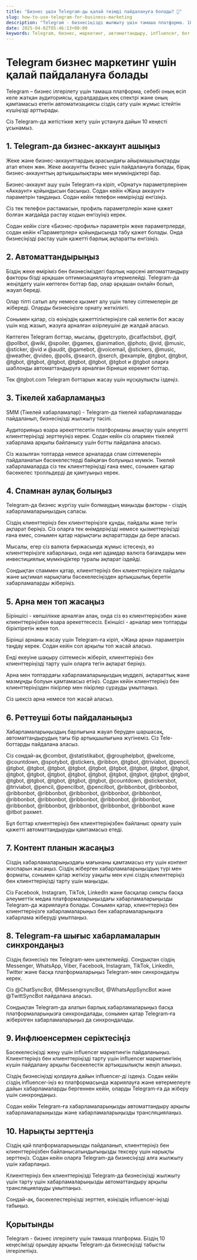 ```yaml
---
title: "Бизнес үшін Telegram-ды қалай тиімді пайдалануға болады? 📲"
slug: how-to-use-telegram-for-business-marketing
description: "Telegram - бизнесіңізді жылжыту үшін тамаша платформа. 10 кеңесімізді орындап, Telegram-да табысты болыңыз."
date: 2025-04-02T05:46:13+00:00
keywords: Telegram, бизнес, маркетинг, автоматтандыру, influencer, бот
---
```


# Telegram бизнес маркетинг үшін қалай пайдалануға болады

Telegram – бизнес ілгерілету үшін тамаша платформа, себебі оның өсіп келе жатқан аудиториясы, құралдардың кең спектрі және оның қамтамасыз ететін автоматизациясы сіздің сату үшін жұмыс істейтін күшіңізді арттырады.

Сіз Telegram-да жетістікке жету үшін ұстануға дайын 10 кеңесті ұсынамыз.

## 1. Telegram-да бизнес-аккаунт ашыңыз

Жеке және бизнес-аккаунттардың арасындағы айырмашылықтарды атап өткен жөн. Жеке аккаунтты бизнес үшін пайдалануға болады, бірақ бизнес-аккаунттың артықшылықтары мен мүмкіндіктері бар.

Бизнес-аккаунт ашу үшін Telegram-ға кіріп, «Орнату» параметрлерінен «Аккаунт» қойындысын басыңыз. Содан кейін «Жаңа аккаунт» параметрін таңдаңыз. Содан кейін телефон нөміріңізді енгізіңіз.

Сіз тек телефон растамасын, профиль параметрлерін және қажет болған жағдайда растау кодын енгізуіңіз керек.

Содан кейін сізге «Бизнес-профиль» параметрін жеке параметрлерде, содан кейін «Параметрлер» қойындысында табу қажет болады. Онда бизнесіңізді растау үшін қажетті барлық ақпаратты енгізіңіз.

## 2. Автоматтандырыңыз

Біздің жеке өміріміз бен бизнесіміздегі барлық нәрсені автоматтандыру факторы бізді әрқашан оптимизациялауға итермелейді. Telegram-да жеңілдету үшін көптеген боттар бар, олар әрқашан онлайн болып, жауап береді.

Олар тіпті сатып алу немесе қызмет алу үшін төлеу сілтемелерін де жібереді. Оларды бизнесіңізге орнату жеткілікті.

Сонымен қатар, сіз өзіңіздің қажеттіліктеріңізге сай келетін бот жасау үшін код жазып, жазуға арналған әзірлеушіні де жалдай аласыз.

Көптеген Telegram боттар, мысалы, @getcrypto, @catfactsbot, @gif, @pollbot, @wiki, @spoiler, @games, @animation, @photo, @vid, @music, @sticker, @vid и @audit, @gamebot, @voicemail, @stickers, @music, @weather, @video, @polls, @search, @serch, @example, @tgbot, @tgbot, @tgbot, @tgbot, @tgbot, @tgbot, @tgbot, @tgbot и @tgbot оларға шаблонды автоматтандыруға арналған бірнеше керемет боттар.

Тек @tgbot.com  Telegram боттарын жасау үшін нұсқаулықты іздеңіз.

## 3. Тікелей хабарламаңыз

SMM (Тікелей хабарламалар) - Telegram-да тікелей хабарламаларды пайдаланып, бизнесіңізді жылжыту тәсілі.

Аудиторияңыз өзара әрекеттесетін платформаны анықтау үшін әлеуетті клиенттеріңізді зерттеуіңіз керек. Содан кейін сіз олармен тікелей хабарлама арқылы байланысу үшін ботты пайдалана аласыз.

Сіз жазылған топтарда немесе арналарда спам сілтемелерін пайдаланатын бәсекелестерді байқаған болуыңыз мүмкін. Тікелей хабарламаларда сіз тек клиенттеріңізді ғана емес, сонымен қатар бәсекелес тролльдерді де қамтуыңыз керек.

## 4. Спамнан аулақ болыңыз

Telegram-да бизнес жүргізу үшін болмаудың маңызды факторы - сіздің хабарламаларыңыздың сапасы.

Сіздің клиенттеріңіз бен клиенттеріңізге құнды, пайдалы және тегін ақпарат беріңіз. Сіз оларға тек өнімдеріңізді немесе қызметтеріңізді ғана емес, сонымен қатар нарықтағы ақпараттарды да бере аласыз.

Мысалы, егер сіз валюта биржасында жұмыс істесеңіз, өз клиенттеріңізге хабарлаңыз, онда көп адамдар валюта бағамдары мен инвестициялық мүмкіндіктер туралы ақпарат іздейді.

Сондықтан спаммен қатар, клиенттеріңіз бен клиенттеріңізге пайдалы және ықтимал нарықтағы бәсекелесіңізден артықшылық беретін хабарламаларды жіберіңіз.

## 5. Арна мен топ жасаңыз

Біріншісі - көпшілікке арналған алаң, онда сіз өз клиенттеріңізбен және клиенттеріңізбен өзара әрекеттесесіз. Екіншісі - арналар мен топтарды біріктіретін жеке топ.

Бірінші арнаны жасау үшін Telegram-ға кіріп, «Жаңа арна» параметрін таңдау керек. Содан кейін сол арқылы топ жасай аласыз.

Енді екеуіне шақыру сілтемесін жіберіп, клиенттеріңіз бен клиенттеріңізді тарту үшін оларға тегін ақпарат беріңіз.

Арна мен топтардағы хабарламаларыңыздың мүдделі, ақпараттық және мазмұнды болуын қамтамасыз етіңіз. Содан кейін клиенттеріңіз бен клиенттеріңізден пікірлер мен пікірлер сұрауды ұмытпаңыз.

Сіз шексіз арна немесе топ жасай аласыз.

## 6. Реттеуші боты пайдаланыңыз

Хабарламаларыңыздың барлығына жауап беруден шаршасақ, автоматтандырудың тағы бір артықшылығына жүгінеміз. Сіз Tele-боттарды пайдалана аласыз.

Сіз сондай-ақ @combot, @statistikabot, @grouphelpbot, @welcome, @countdown, @spotybot, @stickers, @ribbon, @tgbot, @triviabot, @pencil, @tgbot, @tgbot, @tgbot, @tgbot, @tgbot, @tgbot, @tgbot, @tgbot, @tgbot, @tgbot, @tgbot, @tgbot, @tgbot, @tgbot, @tgbot, @tgbot, @tgbot, @tgbot, @tgbot, @tgbot, @tgbot, @tgbot, @tgbot, @countdown, @stickersbot, @triviabot, @pencil, @pencilbot, @pencilbot, @ribbonbot, @ribbonbot, @ribbonbot, @ribbonbot, @ribbonbot, @ribbonbot, @ribbonbot, @ribbonbot, @ribbonbot, @ribbonbot, @ribbonbot, @ribbonbot, @ribbonbot, @ribbonbot, @ribbonbot, @ribbonbot, @ribbonbot және @itbot рахмет.

Бұл боттар клиенттеріңіз бен клиенттеріңізбен байланыс орнату үшін қажетті автоматтандыруды қамтамасыз етеді.

## 7. Контент планын жасаңыз

Сіздің хабарламаларыңыздағы мағынаны қамтамасыз ету үшін контент жоспарын жасаңыз. Сіздің жіберген хабарламаларыңыздың түрі мен форматы, сонымен қатар жеткізу уақыты мен күні сіздің клиенттеріңіз бен клиенттеріңізді тарту үшін маңызды.

Сіз Facebook, Instagram, TikTok, LinkedIn және басқалар сияқты басқа әлеуметтік медиа платформаларыңыздағы хабарламаларыңызды Telegram-да жариялауға болады. Сонымен қатар, клиенттеріңіз бен клиенттеріңізге хабарламаларыңыз бен хабарламаларыңызға хабарлама жіберуді ұмытпаңыз.

## 8. Telegram-ға шығыс хабарламаларын синхрондаңыз

Сіздің бизнесіңіз тек Telegram-мен шектелмейді. Сондықтан сіздің Messenger, WhatsApp, Viber, Facebook, Instagram, TikTok, LinkedIn, Twitter және басқа платформаларыңыз Telegram-мен синхрондалуы керек.

Сіз @ChatSyncBot, @MessengrsyncBot, @WhatsAppSyncBot және @TwittSyncBot пайдалана аласыз.

Сондықтан Telegram-да алатын барлық хабарламаларыңыз басқа платформаларыңызға синхрондалады, сонымен қатар Telegram-ға жіберілген хабарламаларыңыз да синхрондалады.

## 9. Инфлюенсермен серіктесіңіз

Бәсекелесіңізді жеңу үшін influencer маркетингін пайдаланыңыз. Клиенттеріңіз бен клиенттеріңізді тарту үшін influencer маркетингінің күшін пайдалану арқылы бәсекелестік артықшылықты жеңіп алыңыз.

Сіздің бизнесіңізді қолдауға дайын influencer-ді іздеңіз. Содан кейін сіздің influencer-іңіз өз платформасында жариялауға және көтермелеуге дайын хабарламаларды бергеннен кейін, оларды Telegram-ға да жіберу үшін синхрондаңыз.

Содан кейін Telegram-ға хабарламаларыңызды автоматтандыру арқылы хабарламаларыңызды және хабарламаларыңызды трансляциялаңыз.

## 10. Нарықты зерттеңіз

Сіздің қай платформаларыңызды пайдаланып, клиенттеріңіз бен клиенттеріңізбен байланысатындығыңызды тексеру үшін нарықты зерттеңіз. Содан кейін оларға Telegram-да бизнесіңізді алға жылжыту үшін хабарлаңыз.

Клиенттеріңіз бен клиенттеріңізді Telegram-да бизнесіңізді жылжыту үшін тарту үшін хабарламаларыңызды автоматтандыру арқылы трансляциялауды ұмытпаңыз.

Сондай-ақ, бәсекелестеріңізді зерттеп, өзіңіздің influencer-іңізді табыңыз.

## Қорытынды

Telegram - бизнес ілгерілету үшін тамаша платформа. Біздің 10 кеңесімізді орындау арқылы Telegram-да бизнесіңізді табысты ілгерілетіңіз.